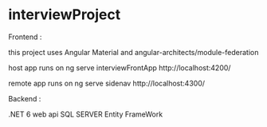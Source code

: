 # interviewProject

Frontend :

this project uses Angular Material and angular-architects/module-federation

host app runs on ng serve interviewFrontApp
http://localhost:4200/

remote app runs on ng serve sidenav
http://localhost:4300/

Backend :

.NET 6 web api 
SQL SERVER
Entity FrameWork

